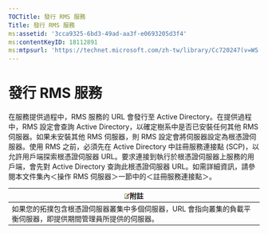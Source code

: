 ```yaml
---
TOCTitle: 發行 RMS 服務
Title: 發行 RMS 服務
ms:assetid: '3cca9325-6bd3-49ad-aa3f-e0693205d3f4'
ms:contentKeyID: 18112891
ms:mtpsurl: 'https://technet.microsoft.com/zh-tw/library/Cc720247(v=WS.10)'
---
```


發行 RMS 服務
=============

在服務提供過程中，RMS 服務的 URL 會發行至 Active Directory。在提供過程中，RMS 設定會查詢 Active Directory，以確定樹系中是否已安裝任何其他 RMS 伺服器。如果未安裝其他 RMS 伺服器，則 RMS 設定會將伺服器設定為根憑證伺服器。使用 RMS 之前，必須先在 Active Directory 中註冊服務連接點 (SCP)，以允許用戶端探索根憑證伺服器 URL。要求連接到執行於根憑證伺服器上服務的用戶端，會先對 Active Directory 查詢此根憑證伺服器 URL。如需詳細資訊，請參閱本文件集內＜操作 RMS 伺服器＞一節中的＜註冊服務連接點＞。

| ![](images/Cc720247.note(WS.10).gif)附註                                          |
|----------------------------------------------------------------------------------------------------------------|
| 如果您的拓撲包含根憑證伺服器叢集中多個伺服器，URL 會指向叢集的負載平衡伺服器，即提供期間管理員所提供的伺服器。 |
